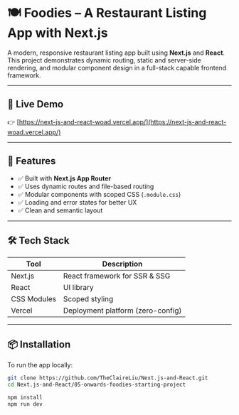 # 🍽️ Foodies – A Restaurant Listing App with Next.js

A modern, responsive restaurant listing app built using **Next.js** and **React**. This project demonstrates dynamic routing, static and server-side rendering, and modular component design in a full-stack capable frontend framework.

---

## 🔗 Live Demo

👉 [https://next-js-and-react-woad.vercel.app/](https://next-js-and-react-woad.vercel.app/)

---

## 📌 Features

- ✅ Built with **Next.js App Router**
- ✅ Uses dynamic routes and file-based routing
- ✅ Modular components with scoped CSS (`.module.css`)
- ✅ Loading and error states for better UX
- ✅ Clean and semantic layout

---

## 🛠️ Tech Stack

| Tool           | Description                         |
|----------------|-------------------------------------|
| Next.js        | React framework for SSR & SSG       |
| React          | UI library                          |
| CSS Modules    | Scoped styling                      |
| Vercel         | Deployment platform (zero-config)   |

---

## 📦 Installation

To run the app locally:

```bash
git clone https://github.com/TheClaireLiu/Next.js-and-React.git
cd Next.js-and-React/05-onwards-foodies-starting-project

npm install
npm run dev